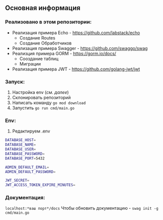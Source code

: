 ## Основная информация

### Реализовано в этом репозитории:
  - Реализация примера Echo - https://github.com/labstack/echo
    - Создание Routes
    - Создание Обработчиков 
  - Реализация примера Swagger - https://github.com/swaggo/swag
  - Реализция примера GORM -  https://gorm.io/docs/
    - Сооздание таблиц
    - Миграции   
  - Реализация примера JWT - https://github.com/golang-jwt/jwt

### Запуск:
1. Настройка env (*см. далее*)
2. Склонировать репозиторий
3. Написать команду `go mod download`
4. Запустить `go run cmd/main.go`

### Env:
1. Редактируем .env
```sh
DATABASE_HOST=
DATABASE_NAME=
DATABASE_USER=
DATABASE_PASSWORD=
DATABASE_PORT=5432

ADMIN_DEFAULT_EMAIL=
ADMIN_DEFAULT_PASSWORD=

JWT_SECRET=
JWT_ACCESS_TOKEN_EXPIRE_MINUTES=
```

### Документация:
`localhost:*ваш порт*/docs`
Чтобы обновить документацию - `swag init -g cmd/main.go`
